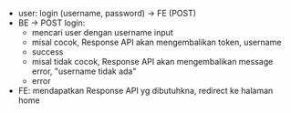 - user: login (username, password) -> FE (POST)
- BE -> POST login:
  - mencari user dengan username input
  - misal cocok, Response API akan mengembalikan token, username
  - success
  - misal tidak cocok, Response API akan mengembalikan message error, "username tidak ada"
  - error
- FE: mendapatkan Response API yg dibutuhkna, redirect ke halaman home